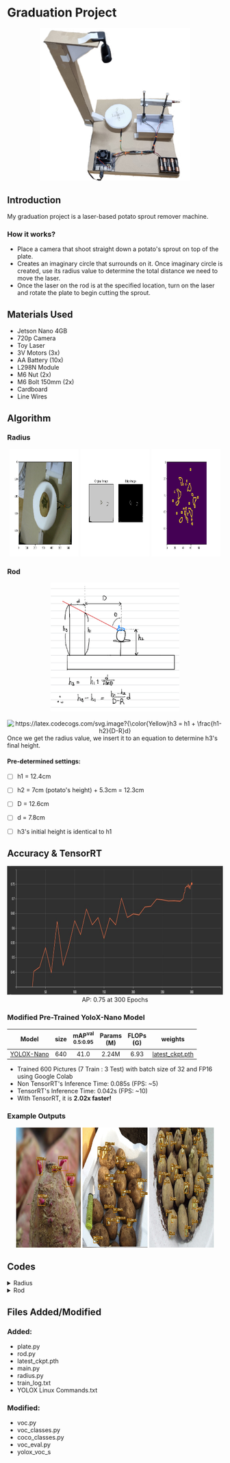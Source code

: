 # Graduation Project
<div align="center"><img src="machine_picture.jpg" width="350"></div>

## Introduction
My graduation project is a laser-based potato sprout remover machine.

### How it works?
* Place a camera that shoot straight down a potato's sprout on top of the plate. 
* Creates an imaginary circle that surrounds on it. Once imaginary circle is created, use its radius value to determine the total distance we need to move the laser. 
* Once the laser on the rod is at the specified location, turn on the laser and rotate the plate to begin cutting the sprout.

## Materials Used
* Jetson Nano 4GB
* 720p Camera
* Toy Laser
* 3V Motors (3x)
* AA Battery (10x)
* L298N Module
* M6 Nut (2x)
* M6 Bolt 150mm (2x)
* Cardboard
* Line Wires

## Algorithm
### Radius
<p align="center" width="100%">
    <img width="32%" img src="Results/3.png", height = "250", width = "350"> 
    <img width="32%" img src="Results/4.png", height = "250", width = "350"> 
    <img width="32%" img src="Results/5.png", height = "250", width = "350"> 
</p>

### Rod
<div align="center"><img src="Results/rod_formula.png" height = "300", width = "300"></div>
<br/>
<div align="center"><img src="https://latex.codecogs.com/svg.image?{\color{Yellow}h3&space;=&space;h1&space;&plus;&space;\frac{h1-h2}{D-R}d}" title="https://latex.codecogs.com/svg.image?{\color{Yellow}h3 = h1 + \frac{h1-h2}{D-R}d}" /></div>  
Once we get the radius value, we insert it to an equation to determine h3's final height.
<br/>

#### Pre-determined settings:
- [ ] h1 = 12.4cm
- [ ] h2 = 7cm (potato's height) + 5.3cm = 12.3cm
- [ ] D = 12.6cm
- [ ] d = 7.8cm
- [ ] h3's initial height is identical to h1  


## Accuracy & TensorRT
<div align="center"><img src="Results/accuracy-epoch.jpg" height = "300", width = "800"></div>
<div align="center">AP: 0.75 at 300 Epochs</div>

### Modified Pre-Trained YoloX-Nano Model
Model |size |mAP<sup>val<br>0.5:0.95 | Params<br>(M) |FLOPs<br>(G)| weights |
| ------        |:---:  |  :---:       |:---:     |:---:  | :---: |
|[YOLOX-Nano](./exps/example/yolox_voc/yolox_voc_s.py) |640  |41.0  | 2.24M |6.93 | [latest_ckpt.pth](./latest_ckpt.pth) |

* Trained 600 Pictures (7 Train : 3 Test) with batch size of 32 and FP16 using Google Colab  
* Non TensorRT's Inference Time: 0.085s (FPS: ~5)  
* TensorRT's Inference Time: 0.042s (FPS: ~10)  
* With TensorRT, it is **2.02x faster!** 

### Example Outputs
<p align="center" width="100%">
    <img width="30%" img src="Results/images/4.jpg", height = "280", width = "300"> 
    <img width="30%" img src="Results/images/5.jpg", height = "280", width = "300"> 
    <img width="30%" img src="Results/images/7.jpg", height = "280", width = "300"> 
</p>
    
## Codes
<details>
<summary>Radius</summary>
    
```shell
#!/usr/bin/env python3
import numpy as np
import cv2 as cv
def radius(frame):
    image = frame
    image = cv.cvtColor(image, cv.COLOR_BGR2RGB)
    for i in range(480):
        for j in range(640):
                if int(image[i,j,0])>41 and int(image[i,j,1])>45 and int(image[i,j,2])>14:
                    image[i,j,0] = 200; image[i,j,1] = 200; image[i,j,2] = 200

    # convert image to canny
    edges = cv.Canny(image, 30, 100)
    edges = np.array(edges)

    # crop image to 100-100
    image = edges[190:290, 270:370]

    a, b, c, d = [0, 0], [0, 0], [0, 0], [0, 0]

    # algorithm for finding radius 1
    for j in range(83):
        if j>14:
            for i in range(83):        
                if image[i,j] == 255:
                    a = [i,j]  
                    break
                else:
                    continue            
            if a!=[0,0]:
                break
            else:
                continue
        else:
            continue


    for j in range(83):
        if j>12:
            for i in range(83):        
                if image[i,82-j] == 255:
                    c = [i,82-j]  
                    break
                else:
                    continue            
            if c!=[0,0]:
                break
            else:
                continue
        else:
            continue


    for i in range(83):
        if i>25:
            for j in range(83):       
                if image[i,j] == 255:
                    d = [i,j]  
                    break
                else:
                    continue            
            if d!=[0,0]:
                break
            else:
                continue
        else:
            continue

    for i in range(83):
        for j in range(83):
        
            if image[82-i,j] == 255:
                b = [82-i,j]  
                break
            else:
                continue            
        if b!=[0,0]:
            break
        else:
            continue
    
    O = [(b[0] + d[0])/2, (a[1] + c[1]) / 2]
    distance = []
    distance.append(np.sqrt((a[0] - O[0]) ** 2 + (a[1] - O[1]) ** 2))
    distance.append(np.sqrt((b[0] - O[0]) ** 2 + (b[1] - O[1]) ** 2))
    distance.append(np.sqrt((c[0] - O[0]) ** 2 + (c[1] - O[1]) ** 2))
    distance.append(np.sqrt((d[0] - O[0]) ** 2 + (d[1] - O[1]) ** 2))

    # setting up appropriate radius
    R = 0.94*max(distance)+abs((max(O)-50)/8)
    return 
```                       
</details>
    
<details>
<summary>Rod</summary>
    
```shell 
#!/usr/bin/env python3
def h3_height(x):
    if x == 50:
        R = 2
    else:
        x = round(x,1)
        R = (2*x)/50 
    
    h1 = 19.8
    h2 = 5.3 + 5.4
    d = 7.8
    D = 12.6

    full_h3 = h1 + ((h1-h2)*d/(D-R))
    h3 = round(full_h3 - 7.4, 1)
    
    return h3
```                       
</details>
                         
## Files Added/Modified
### Added:
* plate.py
* rod.py
* latest_ckpt.pth
* main.py
* radius.py
* train_log.txt
* YOLOX Linux Commands.txt
### Modified:
* voc.py
* voc_classes.py
* coco_classes.py
* voc_eval.py
* yolox_voc_s
